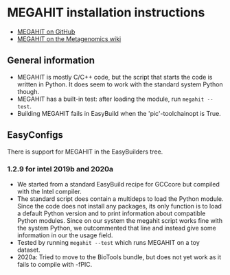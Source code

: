 # MEGAHIT installation instructions

* [MEGAHIT on GitHub](https://github.com/voutcn/megahit)
* [MEGAHIT on the Metagenomics wiki](http://www.metagenomics.wiki/tools/assembly/megahit)

## General information

* MEGAHIT is mostly C/C++ code, but the script that starts the code is written in Python. 
  It does seem to work with the standard system Python though.
* MEGAHIT has a built-in test: after loading the module, run ``megahit --test``. 
* Building MEGAHIT fails in EasyBuild when the 'pic'-toolchainopt is True.

## EasyConfigs

There is support for MEGAHIT in the EasyBuilders tree.

### 1.2.9 for intel 2019b and 2020a

* We started from a standard EasyBuild recipe for GCCcore but compiled with the Intel 
  compiler.
* The standard script does contain a multideps to load the Python module. Since the 
  code does not install any packages, its only function is to load a default Python 
  version and to print information about compatible Python modules. Since on our system
  the megahit script works fine with the system Python, we outcommented that line
  and instead give some information in our the usage field.
* Tested by running ``megahit --test`` which runs MEGAHIT on a toy dataset.
* 2020a: Tried to move to the BioTools bundle, but does not yet work as it fails to
  compile with -fPIC.
